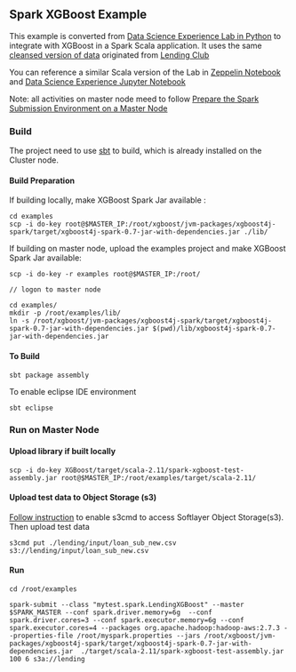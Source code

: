 ## Spark XGBoost Example

This example is converted from [Data Science Experience Lab in Python](https://apsportal.ibm.com/analytics/notebooks/78be018b-021c-431a-8408-c8c5b1b355b3/view?access_token=64b7542b28abfe6c60dc3c690fbf14095c47f0bd7b205afd2ffb65fdf21b7358) to integrate with XGBoost in a Spark Scala application. It uses the same [cleansed version of data](./lending/input/loan_sub_new.csv) originated from [Lending Club](https://www.lendingclub.com/info/download-data.action)

You can reference a similar Scala version of the Lab in [Zeppelin Notebook](./notebook/Lending_ML.json) and [Data Science Experience Jupyter Notebook](./notebook/Lending_ML.ipynb)

Note: all activities on master node meed to follow [Prepare the Spark Submission Environment on a Master Node](../README.md)


### Build 

The project need to use [sbt](http://www.scala-sbt.org/0.13/docs/Setup.html) to build, which is already installed on the Cluster node.


#### Build Preparation

If building locally, make XGBoost Spark Jar available : 

    cd examples
	scp -i do-key root@$MASTER_IP:/root/xgboost/jvm-packages/xgboost4j-spark/target/xgboost4j-spark-0.7-jar-with-dependencies.jar ./lib/
	
If building on master node, upload the examples project and make XGBoost Spark Jar available: 

    scp -i do-key -r examples root@$MASTER_IP:/root/
    
    // logon to master node
 
    cd examples/
    mkdir -p /root/examples/lib/
	ln -s /root/xgboost/jvm-packages/xgboost4j-spark/target/xgboost4j-spark-0.7-jar-with-dependencies.jar $(pwd)/lib/xgboost4j-spark-0.7-jar-with-dependencies.jar
	
	
#### To Build

	sbt package assembly
 	
To enable eclipse IDE environment

	sbt eclipse

### Run on Master Node

####  Upload library if built locally

	scp -i do-key XGBoost/target/scala-2.11/spark-xgboost-test-assembly.jar root@$MASTER_IP:/root/examples/target/scala-2.11/
	
#### Upload test data to Object Storage (s3)

[Follow instruction](https://knowledgelayer.softlayer.com/procedure/connecting-cos-s3-using-s3cmd) to enable s3cmd to access Softlayer Object Storage(s3). Then upload test data

	s3cmd put ./lending/input/loan_sub_new.csv s3://lending/input/loan_sub_new.csv

#### Run

	cd /root/examples
	
	spark-submit --class "mytest.spark.LendingXGBoost" --master $SPARK_MASTER --conf spark.driver.memory=6g  --conf spark.driver.cores=3 --conf spark.executor.memory=6g --conf spark.executor.cores=4 --packages org.apache.hadoop:hadoop-aws:2.7.3 --properties-file /root/myspark.properties --jars /root/xgboost/jvm-packages/xgboost4j-spark/target/xgboost4j-spark-0.7-jar-with-dependencies.jar  ./target/scala-2.11/spark-xgboost-test-assembly.jar 100 6 s3a://lending

	